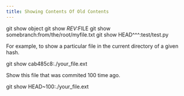 ```yaml
---
title: Showing Contents Of Old Contents
---
```



  git show object
  git show $REV:$FILE
  git show somebranch:from/the/root/myfile.txt
  git show HEAD^^^:test/test.py

For example, to show a particular file in the current 
directory of a given hash.

  git show cab485c8:./your_file.ext 

Show this file that was commited 100 time ago.

  git show HEAD~100:./your_file.ext 




